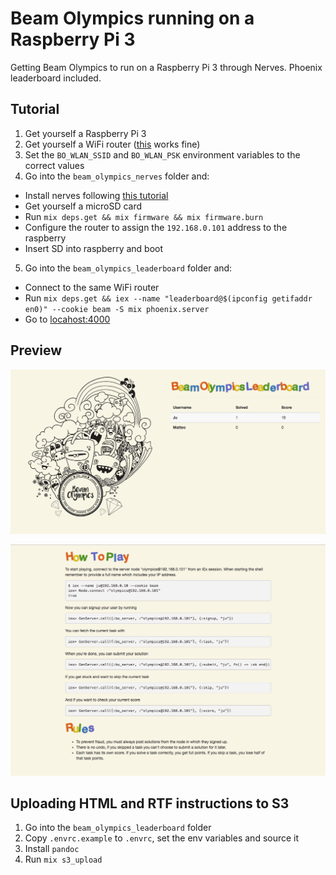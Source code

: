 # Beam Olympics running on a Raspberry Pi 3

Getting Beam Olympics to run on a Raspberry Pi 3 through Nerves. Phoenix leaderboard included.

## Tutorial

1. Get yourself a Raspberry Pi 3
2. Get yourself a WiFi router ([this](http://www.tp-link.com/us/products/details/TL-WR940N.html) works fine)
3. Set the `BO_WLAN_SSID` and `BO_WLAN_PSK` environment variables to the correct values
4. Go into the `beam_olympics_nerves` folder and:
  - Install nerves following [this tutorial](https://hexdocs.pm/nerves/getting-started.html)
  - Get yourself a microSD card
  - Run `mix deps.get && mix firmware && mix firmware.burn`
  - Configure the router to assign the `192.168.0.101` address to the raspberry
  - Insert SD into raspberry and boot
5. Go into the `beam_olympics_leaderboard` folder and:
  - Connect to the same WiFi router
  - Run `mix deps.get && iex --name "leaderboard@$(ipconfig getifaddr en0)" --cookie beam -S mix phoenix.server`
  - Go to [locahost:4000](http://localhost:4000)

## Preview

![preview.png](images/preview.png)

![tutorial.png](images/tutorial.png)

## Uploading HTML and RTF instructions to S3

1. Go into the `beam_olympics_leaderboard` folder
2. Copy `.envrc.example` to `.envrc`, set the env variables and source it
3. Install `pandoc`
4. Run `mix s3_upload`
